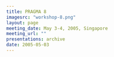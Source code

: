 ```yaml
---
title: PRAGMA 8 
imagesrc: "workshop-8.png"
layout: page
meeting_date: May 3-4, 2005, Singapore
meeting_url: "" 
presentations: archive
date: 2005-05-03
---
```


